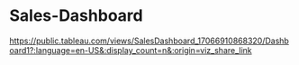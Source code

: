 # Sales-Dashboard

https://public.tableau.com/views/SalesDashboard_17066910868320/Dashboard1?:language=en-US&:display_count=n&:origin=viz_share_link
